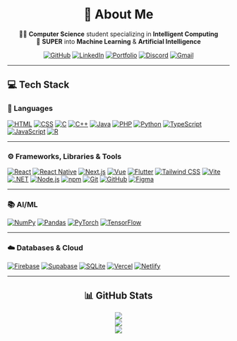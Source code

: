 <div align="center">

# 💫 About Me  
👨‍💻 **Computer Science** student specializing in **Intelligent Computing**  
🔬 **SUPER** into **Machine Learning** & **Artificial Intelligence**   


[![GitHub](https://go-skill-icons.vercel.app/api/icons?i=github "Visit my GitHub repositories")](https://github.com/danishayman?tab=repositories)
[![LinkedIn](https://go-skill-icons.vercel.app/api/icons?i=linkedin "Connect with me on LinkedIn")](https://linkedin.com/in/danishayman)
[![Portfolio](https://danishaiman.com/favicon.ico "View my portfolio")](https://danishaiman.com)
[![Discord](https://go-skill-icons.vercel.app/api/icons?i=discord "Contact me on Discord")](https://discordapp.com/users/464037891400794123)
[![Gmail](https://go-skill-icons.vercel.app/api/icons?i=gmail "Send me an email")](mailto:danishaiman3b@gmail.com)




</div>

---

## 💻 Tech Stack

### 🧠 Languages  
[![HTML](https://go-skill-icons.vercel.app/api/icons?i=html)](https://developer.mozilla.org/docs/Web/HTML)
[![CSS](https://go-skill-icons.vercel.app/api/icons?i=css)](https://developer.mozilla.org/docs/Web/CSS)
[![C](https://go-skill-icons.vercel.app/api/icons?i=cs)](https://learn.microsoft.com/en-us/dotnet/csharp/)
[![C++](https://go-skill-icons.vercel.app/api/icons?i=cpp)](https://en.cppreference.com/)
[![Java](https://go-skill-icons.vercel.app/api/icons?i=java)](https://docs.oracle.com/javase/8/docs/)
[![PHP](https://go-skill-icons.vercel.app/api/icons?i=php)](https://www.php.net/docs.php)
[![Python](https://go-skill-icons.vercel.app/api/icons?i=python)](https://docs.python.org/3/)
[![TypeScript](https://go-skill-icons.vercel.app/api/icons?i=ts)](https://www.typescriptlang.org/docs/)
[![JavaScript](https://go-skill-icons.vercel.app/api/icons?i=js)](https://developer.mozilla.org/docs/Web/JavaScript)
[![R](https://go-skill-icons.vercel.app/api/icons?i=r)](https://cran.r-project.org/manuals.html)

---

### ⚙️ Frameworks, Libraries & Tools  
[![React](https://go-skill-icons.vercel.app/api/icons?i=react)](https://react.dev/learn)
[![React Native](https://go-skill-icons.vercel.app/api/icons?i=reactnative)](https://reactnative.dev/docs/getting-started)
[![Next.js](https://go-skill-icons.vercel.app/api/icons?i=nextjs)](https://nextjs.org/docs)
[![Vue](https://go-skill-icons.vercel.app/api/icons?i=vue)](https://vuejs.org/guide/introduction.html)
[![Flutter](https://go-skill-icons.vercel.app/api/icons?i=flutter)](https://docs.flutter.dev/)
[![Tailwind CSS](https://go-skill-icons.vercel.app/api/icons?i=tailwind)](https://tailwindcss.com/docs/installation)
[![Vite](https://go-skill-icons.vercel.app/api/icons?i=vite)](https://vitejs.dev/guide/)
[![.NET](https://go-skill-icons.vercel.app/api/icons?i=dotnet)](https://learn.microsoft.com/en-us/dotnet/)
[![Node.js](https://go-skill-icons.vercel.app/api/icons?i=nodejs)](https://nodejs.org/en/docs)
[![npm](https://go-skill-icons.vercel.app/api/icons?i=npm)](https://docs.npmjs.com/)
[![Git](https://go-skill-icons.vercel.app/api/icons?i=git)](https://git-scm.com/doc)
[![GitHub](https://go-skill-icons.vercel.app/api/icons?i=github)](https://docs.github.com/)
[![Figma](https://go-skill-icons.vercel.app/api/icons?i=figma)](https://figma.com/)

---

### 📚 AI/ML  
[![NumPy](https://go-skill-icons.vercel.app/api/icons?i=numpy)](https://numpy.org/doc/)
[![Pandas](https://go-skill-icons.vercel.app/api/icons?i=pandas)](https://pandas.pydata.org/docs/)
[![PyTorch](https://go-skill-icons.vercel.app/api/icons?i=pytorch)](https://pytorch.org/docs/stable/index.html)
[![TensorFlow](https://go-skill-icons.vercel.app/api/icons?i=tensorflow)](https://www.tensorflow.org/guide)

---

### ☁️ Databases & Cloud  
[![Firebase](https://go-skill-icons.vercel.app/api/icons?i=firebase)](https://firebase.google.com/)
[![Supabase](https://go-skill-icons.vercel.app/api/icons?i=supabase)](https://supabase.com/docs)
[![SQLite](https://go-skill-icons.vercel.app/api/icons?i=sqlite)](https://www.sqlite.org/docs.html)
[![Vercel](https://go-skill-icons.vercel.app/api/icons?i=vercel)](https://vercel.com/)
[![Netlify](https://go-skill-icons.vercel.app/api/icons?i=netlify)](https://www.netlify.com/)

---

<div align="center">

## 📊 GitHub Stats

![](https://github-readme-stats.vercel.app/api?username=danishayman&theme=aura&hide_border=false&include_all_commits=false&count_private=true)  
![](https://nirzak-streak-stats.vercel.app/?user=danishayman&theme=aura&hide_border=false)  
![](https://github-readme-stats.vercel.app/api/top-langs/?username=danishayman&theme=aura&hide_border=false&layout=compact)

</div>

<!-- Proudly crafted by Danish Aiman | https://danishaiman.com -->
